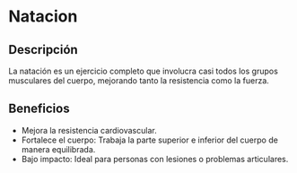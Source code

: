 # Natacion 

## Descripción
La natación es un ejercicio completo que involucra casi todos los grupos musculares del cuerpo, mejorando tanto la resistencia como la fuerza.

## Beneficios
- Mejora la resistencia cardiovascular.
- Fortalece el cuerpo: Trabaja la parte superior e inferior del cuerpo de manera equilibrada.
- Bajo impacto: Ideal para personas con lesiones o problemas articulares.



